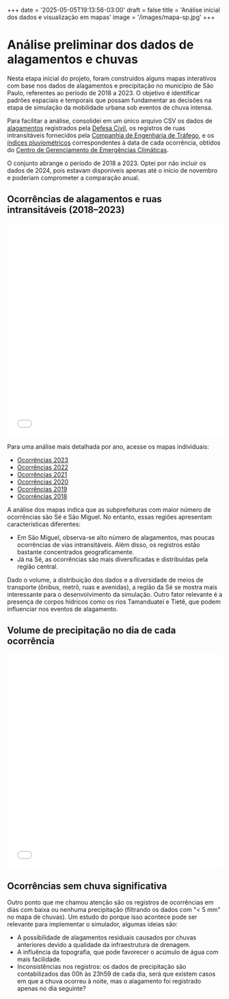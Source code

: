 +++
date = '2025-05-05T19:13:56-03:00'
draft = false
title = 'Análise inicial dos dados e visualização em mapas'
image = '/images/mapa-sp.jpg'
+++

# Análise preliminar dos dados de alagamentos e chuvas

Nesta etapa inicial do projeto, foram construídos alguns mapas interativos com base nos dados de alagamentos e precipitação no município de São Paulo, referentes ao período de 2018 a 2023. O objetivo é identificar padrões espaciais e temporais que possam fundamentar as decisões na etapa de simulação da mobilidade urbana sob eventos de chuva intensa.

Para facilitar a análise, consolidei em um único arquivo CSV os dados de [alagamentos](https://metadados.geosampa.prefeitura.sp.gov.br/geonetwork/intranet/por/catalog.search#/metadata/432c06b1-03a1-4b1f-9210-423e1b58e869) registrados pela [Defesa Civil](https://www.defesacivil.sp.gov.br/), os registros de ruas intransitáveis fornecidos pela [Companhia de Engenharia de Tráfego](https://www.cetsp.com.br/), e os [índices pluviométricos](https://arquivos.saisp.br/nextcloud/index.php/s/qikdinFyAM33MJK?path=%2FBOLETIM_PLUVIOMETRICO) correspondentes à data de cada ocorrência, obtidos do [Centro de Gerenciamento de Emergências Climáticas](https://www.cgesp.org/v3/).

O conjunto abrange o período de 2018 a 2023. Optei por não incluir os dados de 2024, pois estavam disponíveis apenas até o início de novembro e poderiam comprometer a comparação anual.

## Ocorrências de alagamentos e ruas intransitáveis (2018–2023)

<iframe src="/tcc/01-mapas-analise-inicial/mapa_ocorrencias_2018-2023.html" width="100%" height="500" style="border:none;"></iframe>

Para uma análise mais detalhada por ano, acesse os mapas individuais:

- [Ocorrências 2023](/tcc/01-mapas-analise-inicial/mapa_ocorrencias_2023.html)
- [Ocorrências 2022](/tcc/01-mapas-analise-inicial/mapa_ocorrencias_2022.html)
- [Ocorrências 2021](/tcc/01-mapas-analise-inicial/mapa_ocorrencias_2021.html)
- [Ocorrências 2020](/tcc/01-mapas-analise-inicial/mapa_ocorrencias_2020.html)
- [Ocorrências 2019](/tcc/01-mapas-analise-inicial/mapa_ocorrencias_2019.html)
- [Ocorrências 2018](/tcc/01-mapas-analise-inicial/mapa_ocorrencias_2018.html)

A análise dos mapas indica que as subprefeituras com maior número de ocorrências são Sé e São Miguel. No entanto, essas regiões apresentam características diferentes:

- Em São Miguel, observa-se alto número de alagamentos, mas poucas ocorrências de vias intransitáveis. Além disso, os registros estão bastante concentrados geograficamente.
- Já na Sé, as ocorrências são mais diversificadas e distribuídas pela região central.

Dado o volume, a distribuição dos dados e a diversidade de meios de transporte (ônibus, metrô, ruas e avenidas), a região da Sé se mostra mais interessante para o desenvolvimento da simulação. Outro fator relevante é a presença de corpos hídricos como os rios Tamanduateí e Tietê, que podem influenciar nos eventos de alagamento.

## Volume de precipitação no dia de cada ocorrência

<iframe src="/tcc/01-mapas-analise-inicial/mapa_chuva_ocorrencias.html" width="100%" height="500" style="border:none;"></iframe>

## Ocorrências sem chuva significativa

Outro ponto que me chamou atenção são os registros de ocorrências em dias com baixa ou nenhuma precipitação (filtrando os dados com "< 5 mm" no mapa de chuvas). Um estudo do porque isso acontece pode ser relevante para implementar o simulador, algumas ideias são:

- A possibilidade de alagamentos residuais causados por chuvas anteriores devido a qualidade da infraestrutura de drenagem.
- A influência da topografia, que pode favorecer o acúmulo de água com mais facilidade.
- Inconsistências nos registros: os dados de precipitação são contabilizados das 00h às 23h59 de cada dia, será que existem casos em que a chuva ocorreu à noite, mas o alagamento foi registrado apenas no dia seguinte?
